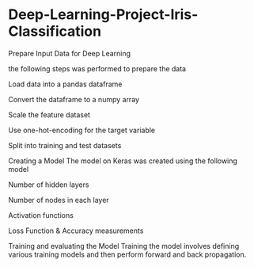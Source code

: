 # Deep-Learning-Project-Iris-Classification

Prepare Input Data for Deep Learning

  the following steps was performed to prepare the data

  Load data into a pandas dataframe
  
  
  Convert the dataframe to a numpy array
  
  
  Scale the feature dataset
  
  
  Use one-hot-encoding for the target variable
  
  
  Split into training and test datasets
  
  
  
  
  
  
  
  
Creating a Model
The model on Keras was created using the following model

Number of hidden layers

Number of nodes in each layer

Activation functions

Loss Function & Accuracy measurements



Training and evaluating the Model
Training the model involves defining various training models and then perform forward and back propagation.
